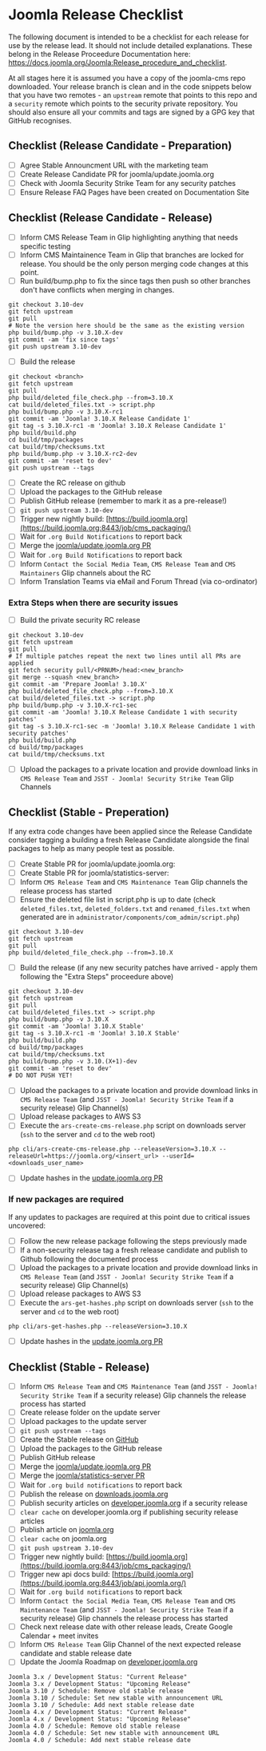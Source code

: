 # Joomla Release Checklist
The following document is intended to be a checklist for each release for use by the release lead. It should not include detailed explanations. These belong in the Release Proceedure Documentation here: https://docs.joomla.org/Joomla:Release_procedure_and_checklist.

At all stages here it is assumed you have a copy of the joomla-cms repo downloaded. Your release branch is clean and in the code snippets below that you have two remotes - an `upstream` remote that points to this repo and a `security` remote which points to the security private repository. You should also ensure all your commits and tags are signed by a GPG key that GitHub recognises.

## Checklist (Release Candidate - Preparation)

- [ ] Agree Stable Announcment URL with the marketing team
- [ ] Create Release Candidate PR for joomla/update.joomla.org
- [ ] Check with Joomla Security Strike Team for any security patches
- [ ] Ensure Release FAQ Pages have been created on Documentation Site

## Checklist (Release Candidate - Release)

- [ ] Inform CMS Release Team in Glip highlighting anything that needs specific testing
- [ ] Inform CMS Maintainence Team in Glip that branches are locked for release. You should be the only person merging code changes at this point.
- [ ] Run build/bump.php to fix the since tags then push so other branches don't have conflicts when merging in changes.
```
git checkout 3.10-dev
git fetch upstream
git pull
# Note the version here should be the same as the existing version
php build/bump.php -v 3.10.X-dev
git commit -am 'fix since tags'
git push upstream 3.10-dev
```
- [ ] Build the release
```
git checkout <branch>
git fetch upstream
git pull
php build/deleted_file_check.php --from=3.10.X
cat build/deleted_files.txt -> script.php
php build/bump.php -v 3.10.X-rc1
git commit -am 'Joomla! 3.10.X Release Candidate 1'
git tag -s 3.10.X-rc1 -m 'Joomla! 3.10.X Release Candidate 1'
php build/build.php
cd build/tmp/packages
cat build/tmp/checksums.txt
php build/bump.php -v 3.10.X-rc2-dev
git commit -am 'reset to dev'
git push upstream --tags
```
- [ ] Create the RC release on github
- [ ] Upload the packages to the GitHub release
- [ ] Publish GitHub release (remember to mark it as a pre-release!)
- [ ] `git push upstream 3.10-dev`
- [ ] Trigger new nightly build: [https://build.joomla.org](https://build.joomla.org:8443/job/cms_packaging/)
- [ ] Wait for `.org Build Notifications` to report back
- [ ] Merge the [joomla/update.joomla.org PR](https://github.com/joomla/update.joomla.org/pulls)
- [ ] Wait for `.org Build Notifications` to report back
- [ ] Inform `Contact the Social Media Team`, `CMS Release Team` and `CMS Maintainers` Glip channels about the RC
- [ ] Inform Translation Teams via eMail and Forum Thread (via co-ordinator)

### Extra Steps when there are security issues

- [ ] Build the private security RC release
```
git checkout 3.10-dev
git fetch upstream
git pull
# If multiple patches repeat the next two lines until all PRs are applied
git fetch security pull/<PRNUM>/head:<new_branch>
git merge --squash <new_branch>
git commit -am 'Prepare Joomla! 3.10.X'
php build/deleted_file_check.php --from=3.10.X
cat build/deleted_files.txt -> script.php
php build/bump.php -v 3.10.X-rc1-sec
git commit -am 'Joomla! 3.10.X Release Candidate 1 with security patches'
git tag -s 3.10.X-rc1-sec -m 'Joomla! 3.10.X Release Candidate 1 with security patches'
php build/build.php
cd build/tmp/packages
cat build/tmp/checksums.txt
```
- [ ] Upload the packages to a private location and provide download links in `CMS Release Team` and `JSST - Joomla! Security Strike Team` Glip Channels

## Checklist (Stable - Preperation)
If any extra code changes have been applied since the Release Candidate consider tagging a building a fresh Release Candidate alongside the final packages to help as many people test as possible.

- [ ] Create Stable PR for joomla/update.joomla.org:
- [ ] Create Stable PR for joomla/statistics-server:
- [ ] Inform `CMS Release Team` and `CMS Maintenance Team` Glip channels the release process has started
- [ ] Ensure the deleted file list in script.php is up to date (check `deleted_files.txt`, `deleted_folders.txt` and `renamed_files.txt` when generated are in `administrator/components/com_admin/script.php`)
```
git checkout 3.10-dev
git fetch upstream
git pull
php build/deleted_file_check.php --from=3.10.X
```
- [ ] Build the release (if any new security patches have arrived - apply them following the "Extra Steps" proceedure above)
```
git checkout 3.10-dev
git fetch upstream
git pull
cat build/deleted_files.txt -> script.php
php build/bump.php -v 3.10.X
git commit -am 'Joomla! 3.10.X Stable'
git tag -s 3.10.X-rc1 -m 'Joomla! 3.10.X Stable'
php build/build.php
cd build/tmp/packages
cat build/tmp/checksums.txt
php build/bump.php -v 3.10.(X+1)-dev
git commit -am 'reset to dev'
# DO NOT PUSH YET!
```
- [ ] Upload the packages to a private location and provide download links in `CMS Release Team` (and `JSST - Joomla! Security Strike Team` if a security release) Glip Channel(s)
- [ ] Upload release packages to AWS S3
- [ ] Execute the `ars-create-cms-release.php` script on downloads server (`ssh` to the server and `cd` to the web root)
```
php cli/ars-create-cms-release.php --releaseVersion=3.10.X --releaseUrl=https://joomla.org/<insert_url> --userId=<downloads_user_name>
```
- [ ] Update hashes in the [update.joomla.org PR](https://github.com/joomla/update.joomla.org/pulls)

### If new packages are required
If any updates to packages are required at this point due to critical issues uncovered:

- [ ] Follow the new release package following the steps previously made
- [ ] If a non-security release tag a fresh release candidate and publish to Github following the documented process
- [ ] Upload the packages to a private location and provide download links in `CMS Release Team` (and `JSST - Joomla! Security Strike Team` if a security release) Glip Channel(s)
- [ ] Upload release packages to AWS S3
- [ ] Execute the `ars-get-hashes.php` script on downloads server (`ssh` to the server and `cd` to the web root)
```
php cli/ars-get-hashes.php --releaseVersion=3.10.X
```
- [ ] Update hashes in the [update.joomla.org PR](https://github.com/joomla/update.joomla.org/pulls)

## Checklist (Stable - Release)
- [ ] Inform `CMS Release Team` and `CMS Maintenance Team` (and `JSST - Joomla! Security Strike Team` if a security release) Glip channels the release process has started
- [ ] Create release folder on the update server
- [ ] Upload packages to the update server
- [ ] `git push upstream --tags`
- [ ] Create the Stable release on [GitHub](https://github.com/joomla/joomla-cms/releases)
- [ ] Upload the packages to the GitHub release
- [ ] Publish GitHub release
- [ ] Merge the [joomla/update.joomla.org PR](https://github.com/joomla/update.joomla.org/pulls)
- [ ] Merge the [joomla/statistics-server PR](https://github.com/joomla/statistics-server/pulls)
- [ ] Wait for `.org build notifications` to report back
- [ ] Publish the release on [downloads.joomla.org](https://downloads.joomla.org/administrator/index.php?option=com_ars&view=Releases)
- [ ] Publish security articles on [developer.joomla.org](https://developer.joomla.org/administrator/index.php?option=com_content&view=articles) if a security release
- [ ] `clear cache` on developer.joomla.org if publishing security release articles
- [ ] Publish article on [joomla.org](https://joomla.org/administrator/index.php?option=com_content&view=articles)
- [ ] `clear cache` on joomla.org
- [ ] `git push upstream 3.10-dev`
- [ ] Trigger new nightly build: [https://build.joomla.org](https://build.joomla.org:8443/job/cms_packaging/)
- [ ] Trigger new api docs build: [https://build.joomla.org](https://build.joomla.org:8443/job/api.joomla.org/)
- [ ] Wait for `.org build notifications` to report back
- [ ] Inform `Contact the Social Media Team`, `CMS Release Team` and `CMS Maintenance Team` (and `JSST - Joomla! Security Strike Team` if a security release) Glip channels the release process has started
- [ ] Check next release date with other release leads, Create Google Calendar + meet invites
- [ ] Inform `CMS Release Team` Glip Channel of the next expected release candidate and stable release date
- [ ] Update the Joomla Roadmap on [developer.joomla.org](https://developer.joomla.org/administrator/index.php?option=com_content&view=articles)
```
Joomla 3.x / Development Status: "Current Release"
Joomla 3.x / Development Status: "Upcoming Release"
Joomla 3.10 / Schedule: Remove old stable release
Joomla 3.10 / Schedule: Set new stable with announcement URL
Joomla 3.10 / Schedule: Add next stable release date
Joomla 4.x / Development Status: "Current Release"
Joomla 4.x / Development Status: "Upcoming Release"
Joomla 4.0 / Schedule: Remove old stable release
Joomla 4.0 / Schedule: Set new stable with announcement URL
Joomla 4.0 / Schedule: Add next stable release date
```
